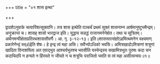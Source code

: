 +++
title = "०१ शास इत्था"

+++

द्वादशेऽनुवाके चत्वारिंशत्सूक्तानि। तत्र शास इत्थेति पञ्चर्चं प्रथमं सूक्तं शासनाम्न आर्षमानुष्टुभमैन्द्रम्। अनुक्रान्तं च। शासह् शासो भारद्वाज इति। युद्धाय सन्नद्धं राजानमनेनेक्षेत। तथा च सूत्रितम्। अथैनमन्वीक्षेताप्रतिरथशाससौपर्णैः। आ. गृ. ३-१२-१३। इति॥शासस्तत्संज्ञोऽहमित्थमनेन वक्ष्यमाण् प्रकारेणेन्द्रं स्त्ॐईति शेषः। हे इन्द्र त्वं महा असि। सर्वेभ्योऽधिको भवसि। अमित्रखादोऽमित्राणां शत्रूणां खादिता विनाशयिता अत एवाद्भुत आश्चर्यभुतश्च भवसीति यस्येन्द्रस्य सखामित्रभूतः पुरुषः कदा चन कदाचिदपि न हन्यते न हिंस्यते न जीयते न च शत्रुभिः पराजितो भवति स त्वं महा असीत्यन्वयः॥१॥